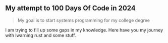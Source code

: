 ## My attempt to 100 Days Of Code in 2024

> My goal is to start systems programming for my college degree

I am trying to fill up some gaps in my knowledge. Here have you my journey
with lwarning rust and some stuff.
